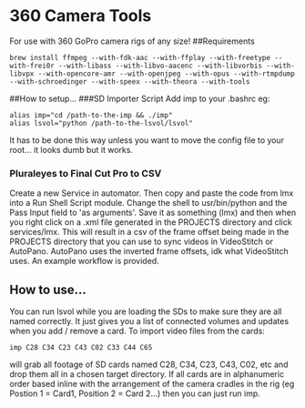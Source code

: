 # 360 Camera Tools
For use with 360 GoPro camera rigs of any size!
##Requirements

    brew install ffmpeg --with-fdk-aac --with-ffplay --with-freetype --with-frei0r --with-libass --with-libvo-aacenc --with-libvorbis --with-libvpx --with-opencore-amr --with-openjpeg --with-opus --with-rtmpdump --with-schroedinger --with-speex --with-theora --with-tools

##How to setup...
###SD Importer Script
Add imp to your .bashrc eg:

    alias imp="cd /path-to-the-imp && ./imp"
    alias lsvol="python /path-to-the-lsvol/lsvol"
It has to be done this way unless you want to move the config file to your root... it looks dumb but it works.
### Pluraleyes to Final Cut Pro to CSV
Create a new Service in automator. Then copy and paste the code from lmx into a Run Shell Script module. Change the shell to usr/bin/python and the Pass Input field to 'as arguments'. Save it as something (lmx) and then when you right click on a .xml file generated in the PROJECTS directory and click services/lmx. This will result in a csv of the frame offset being made in the PROJECTS directory that you can use to sync videos in VideoStitch or AutoPano. AutoPano uses the inverted frame offsets, idk what VideoStitch uses. An example workflow is provided.
## How to use...
You can run lsvol while you are loading the SDs to make sure they are all named correctly. It just gives you a list of connected volumes and updates when you add / remove a card. To import video files from the cards:

    imp C28 C34 C23 C43 C02 C33 C44 C65
will grab all footage of SD cards named C28, C34, C23, C43, C02, etc and drop them all in a chosen target directory. If all cards are in alphanumeric order based inline with the arrangement of the camera cradles in the rig (eg Postion 1 = Card1, Position 2 = Card 2...) then you can just run imp.
